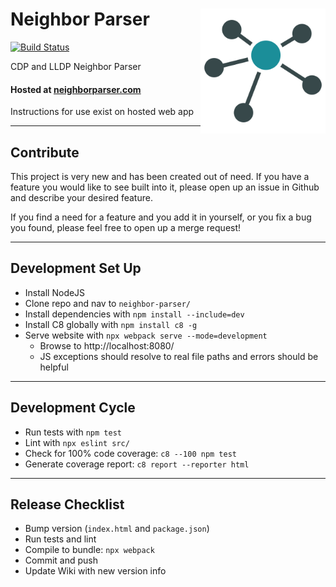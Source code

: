 # Neighbor Parser <img align="right" width="200" height="200" src="dist/static/logo.png">

[![Build Status](https://github.com/PackeTsar/neighbor-parser/actions/workflows/CI-CD.yml/badge.svg)](https://github.com/PackeTsar/neighbor-parser/actions/workflows/CI-CD.yml)

CDP and LLDP Neighbor Parser

#### Hosted at [neighborparser.com](https://neighborparser.com/)

Instructions for use exist on hosted web app


---


## Contribute

This project is very new and has been created out of need. If you have a feature you would like to see built into it, please open up an issue in Github and describe your desired feature.

If you find a need for a feature and you add it in yourself, or you fix a bug you found, please feel free to open up a merge request!


---


## Development Set Up
- Install NodeJS
- Clone repo and nav to `neighbor-parser/`
- Install dependencies with `npm install --include=dev`
- Install C8 globally with `npm install c8 -g`
- Serve website with `npx webpack serve --mode=development`
  - Browse to http://localhost:8080/
  - JS exceptions should resolve to real file paths and errors should be helpful


---


## Development Cycle
- Run tests with `npm test`
- Lint with `npx eslint src/`
- Check for 100% code coverage: `c8 --100 npm test`
- Generate coverage report: `c8 report --reporter html`


---


## Release Checklist
- Bump version (`index.html` and `package.json`)
- Run tests and lint
- Compile to bundle: `npx webpack`
- Commit and push
- Update Wiki with new version info
